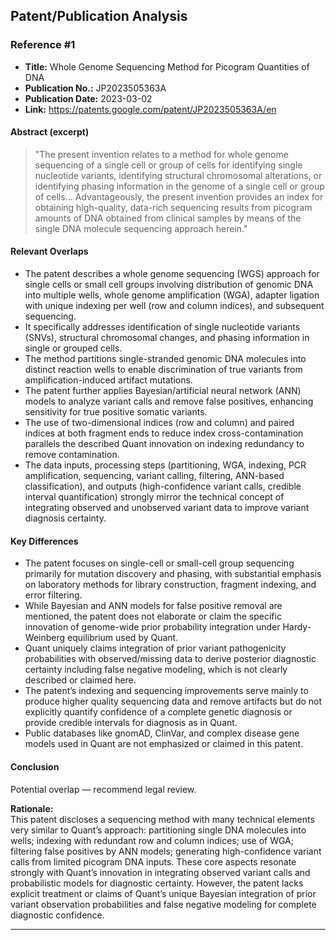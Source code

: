 ## Patent/Publication Analysis

### Reference #1

- **Title:** Whole Genome Sequencing Method for Picogram Quantities of DNA
- **Publication No.:** JP2023505363A
- **Publication Date:** 2023-03-02
- **Link:** https://patents.google.com/patent/JP2023505363A/en

#### Abstract (excerpt)

> "The present invention relates to a method for whole genome sequencing of a single cell or group of cells for identifying single nucleotide variants, identifying structural chromosomal alterations, or identifying phasing information in the genome of a single cell or group of cells... Advantageously, the present invention provides an index for obtaining high-quality, data-rich sequencing results from picogram amounts of DNA obtained from clinical samples by means of the single DNA molecule sequencing approach herein."

#### Relevant Overlaps

- The patent describes a whole genome sequencing (WGS) approach for single cells or small cell groups involving distribution of genomic DNA into multiple wells, whole genome amplification (WGA), adapter ligation with unique indexing per well (row and column indices), and subsequent sequencing.
- It specifically addresses identification of single nucleotide variants (SNVs), structural chromosomal changes, and phasing information in single or grouped cells.
- The method partitions single-stranded genomic DNA molecules into distinct reaction wells to enable discrimination of true variants from amplification-induced artifact mutations.
- The patent further applies Bayesian/artificial neural network (ANN) models to analyze variant calls and remove false positives, enhancing sensitivity for true positive somatic variants.
- The use of two-dimensional indices (row and column) and paired indices at both fragment ends to reduce index cross-contamination parallels the described Quant innovation on indexing redundancy to remove contamination.
- The data inputs, processing steps (partitioning, WGA, indexing, PCR amplification, sequencing, variant calling, filtering, ANN-based classification), and outputs (high-confidence variant calls, credible interval quantification) strongly mirror the technical concept of integrating observed and unobserved variant data to improve variant diagnosis certainty.

#### Key Differences

- The patent focuses on single-cell or small-cell group sequencing primarily for mutation discovery and phasing, with substantial emphasis on laboratory methods for library construction, fragment indexing, and error filtering.
- While Bayesian and ANN models for false positive removal are mentioned, the patent does not elaborate or claim the specific innovation of genome-wide prior probability integration under Hardy-Weinberg equilibrium used by Quant.
- Quant uniquely claims integration of prior variant pathogenicity probabilities with observed/missing data to derive posterior diagnostic certainty including false negative modeling, which is not clearly described or claimed here.
- The patent’s indexing and sequencing improvements serve mainly to produce higher quality sequencing data and remove artifacts but do not explicitly quantify confidence of a complete genetic diagnosis or provide credible intervals for diagnosis as in Quant.
- Public databases like gnomAD, ClinVar, and complex disease gene models used in Quant are not emphasized or claimed in this patent.

#### Conclusion

Potential overlap — recommend legal review.

**Rationale:**  
This patent discloses a sequencing method with many technical elements very similar to Quant’s approach: partitioning single DNA molecules into wells; indexing with redundant row and column indices; use of WGA; filtering false positives by ANN models; generating high-confidence variant calls from limited picogram DNA inputs. These core aspects resonate strongly with Quant’s innovation in integrating observed variant calls and probabilistic models for diagnostic certainty. However, the patent lacks explicit treatment or claims of Quant’s unique Bayesian integration of prior variant observation probabilities and false negative modeling for complete diagnostic confidence.

---

